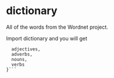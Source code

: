 # dictionary

All of the words from the Wordnet project.

Import dictionary and you will get

````{
  adjectives,
  adverbs,
  nouns,
  verbs
}```
````
